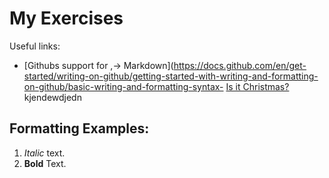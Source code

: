 # My Exercises
Useful links:
- [Githubs support for
,→ Markdown](https://docs.github.com/en/get-started/writing-on-github/getting-started-with-writing-and-formatting-on-github/basic-writing-and-formatting-syntax- 
[Is it Christmas?](https://isitchristmas.com)
kjendewdjedn
## Formatting Examples:
1. *Italic* text.
2. **Bold** Text.

